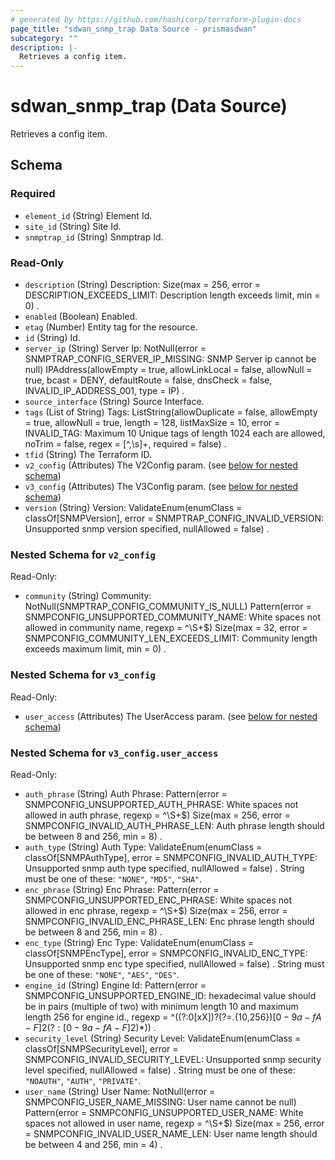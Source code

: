 ```yaml
---
# generated by https://github.com/hashicorp/terraform-plugin-docs
page_title: "sdwan_snmp_trap Data Source - prismasdwan"
subcategory: ""
description: |-
  Retrieves a config item.
---
```


# sdwan_snmp_trap (Data Source)

Retrieves a config item.



<!-- schema generated by tfplugindocs -->
## Schema

### Required

- `element_id` (String) Element Id.
- `site_id` (String) Site Id.
- `snmptrap_id` (String) Snmptrap Id.

### Read-Only

- `description` (String) Description: Size(max = 256, error = DESCRIPTION_EXCEEDS_LIMIT: Description length exceeds limit, min = 0) .
- `enabled` (Boolean) Enabled.
- `etag` (Number) Entity tag for the resource.
- `id` (String) Id.
- `server_ip` (String) Server Ip: NotNull(error = SNMPTRAP_CONFIG_SERVER_IP_MISSING: SNMP Server ip cannot be null) IPAddress(allowEmpty = true, allowLinkLocal = false, allowNull = true, bcast = DENY, defaultRoute = false, dnsCheck = false, INVALID_IP_ADDRESS_001, type = IP) .
- `source_interface` (String) Source Interface.
- `tags` (List of String) Tags: ListString(allowDuplicate = false, allowEmpty = true, allowNull = true, length = 128, listMaxSize = 10, error = INVALID_TAG: Maximum 10 Unique tags of length 1024 each are allowed, noTrim = false, regex = [^,\\s]+, required = false) .
- `tfid` (String) The Terraform ID.
- `v2_config` (Attributes) The V2Config param. (see [below for nested schema](#nestedatt--v2_config))
- `v3_config` (Attributes) The V3Config param. (see [below for nested schema](#nestedatt--v3_config))
- `version` (String) Version: ValidateEnum(enumClass = classOf[SNMPVersion], error = SNMPTRAP_CONFIG_INVALID_VERSION: Unsupported snmp version specified, nullAllowed = false) .

<a id="nestedatt--v2_config"></a>
### Nested Schema for `v2_config`

Read-Only:

- `community` (String) Community: NotNull(SNMPTRAP_CONFIG_COMMUNITY_IS_NULL) Pattern(error = SNMPCONFIG_UNSUPPORTED_COMMUNITY_NAME: White spaces not allowed in community name, regexp = ^\\S+$) Size(max = 32, error = SNMPCONFIG_COMMUNITY_LEN_EXCEEDS_LIMIT: Community length exceeds maximum limit, min = 0) .


<a id="nestedatt--v3_config"></a>
### Nested Schema for `v3_config`

Read-Only:

- `user_access` (Attributes) The UserAccess param. (see [below for nested schema](#nestedatt--v3_config--user_access))

<a id="nestedatt--v3_config--user_access"></a>
### Nested Schema for `v3_config.user_access`

Read-Only:

- `auth_phrase` (String) Auth Phrase: Pattern(error = SNMPCONFIG_UNSUPPORTED_AUTH_PHRASE: White spaces not allowed in auth phrase, regexp = ^\\S+$) Size(max = 256, error = SNMPCONFIG_INVALID_AUTH_PHRASE_LEN: Auth phrase length should be between 8 and 256, min = 8) .
- `auth_type` (String) Auth Type: ValidateEnum(enumClass = classOf[SNMPAuthType], error = SNMPCONFIG_INVALID_AUTH_TYPE: Unsupported snmp auth type specified, nullAllowed = false) . String must be one of these: `"NONE"`, `"MD5"`, `"SHA"`.
- `enc_phrase` (String) Enc Phrase: Pattern(error = SNMPCONFIG_UNSUPPORTED_ENC_PHRASE: White spaces not allowed in enc phrase, regexp = ^\\S+$) Size(max = 256, error = SNMPCONFIG_INVALID_ENC_PHRASE_LEN: Enc phrase length should be between 8 and 256, min = 8) .
- `enc_type` (String) Enc Type: ValidateEnum(enumClass = classOf[SNMPEncType], error = SNMPCONFIG_INVALID_ENC_TYPE: Unsupported snmp enc type specified, nullAllowed = false) . String must be one of these: `"NONE"`, `"AES"`, `"DES"`.
- `engine_id` (String) Engine Id: Pattern(error = SNMPCONFIG_UNSUPPORTED_ENGINE_ID: hexadecimal value should be in pairs (multiple of two) with minimum length 10 and maximum length 256 for engine id., regexp = ^((?:0[xX])?(?=.{10,256}$)[0-9a-fA-F]{2}(?:[0-9a-fA-F]{2})*)$) .
- `security_level` (String) Security Level: ValidateEnum(enumClass = classOf[SNMPSecurityLevel], error = SNMPCONFIG_INVALID_SECURITY_LEVEL: Unsupported snmp security level specified, nullAllowed = false) . String must be one of these: `"NOAUTH"`, `"AUTH"`, `"PRIVATE"`.
- `user_name` (String) User Name: NotNull(error = SNMPCONFIG_USER_NAME_MISSING: User name cannot be null) Pattern(error = SNMPCONFIG_UNSUPPORTED_USER_NAME: White spaces not allowed in user name, regexp = ^\\S+$) Size(max = 256, error = SNMPCONFIG_INVALID_USER_NAME_LEN: User name length should be between 4 and 256, min = 4) .
